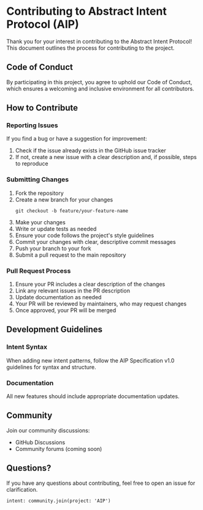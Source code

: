 # Contributing to Abstract Intent Protocol (AIP)

Thank you for your interest in contributing to the Abstract Intent Protocol! This document outlines the process for contributing to the project.

## Code of Conduct

By participating in this project, you agree to uphold our Code of Conduct, which ensures a welcoming and inclusive environment for all contributors.

## How to Contribute

### Reporting Issues

If you find a bug or have a suggestion for improvement:

1. Check if the issue already exists in the GitHub issue tracker
2. If not, create a new issue with a clear description and, if possible, steps to reproduce

### Submitting Changes

1. Fork the repository
2. Create a new branch for your changes
   ```
   git checkout -b feature/your-feature-name
   ```
3. Make your changes
4. Write or update tests as needed
5. Ensure your code follows the project's style guidelines
6. Commit your changes with clear, descriptive commit messages
7. Push your branch to your fork
8. Submit a pull request to the main repository

### Pull Request Process

1. Ensure your PR includes a clear description of the changes
2. Link any relevant issues in the PR description
3. Update documentation as needed
4. Your PR will be reviewed by maintainers, who may request changes
5. Once approved, your PR will be merged

## Development Guidelines

### Intent Syntax

When adding new intent patterns, follow the AIP Specification v1.0 guidelines for syntax and structure.

### Documentation

All new features should include appropriate documentation updates.

## Community

Join our community discussions:

- GitHub Discussions
- Community forums (coming soon)

## Questions?

If you have any questions about contributing, feel free to open an issue for clarification.

```
intent: community.join(project: 'AIP')
```
